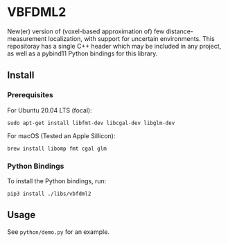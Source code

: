 # VBFDML2

New(er) version of (voxel-based approximation of) few distance-measurement localization, with support for uncertain environments. 
This repositoray has a single C++ header which may be included in any project, as well as a pybind11 Python bindings for this library.

## Install

### Prerequisites

For Ubuntu 20.04 LTS (focal):

    sudo apt-get install libfmt-dev libcgal-dev libglm-dev

For macOS (Tested an Apple Sillicon):

    brew install libomp fmt cgal glm

### Python Bindings

To install the Python bindings, run:

    pip3 install ./libs/vbfdml2

## Usage

See `python/demo.py` for an example.